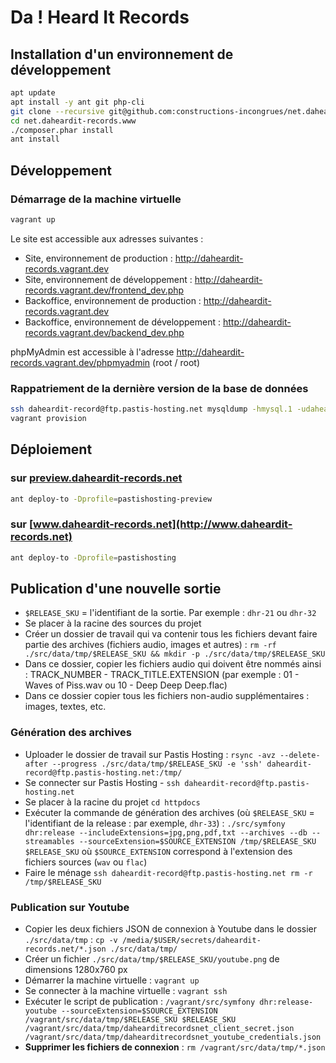 # Da ! Heard It Records

## Installation d'un environnement de développement

```bash
apt update
apt install -y ant git php-cli
git clone --recursive git@github.com:constructions-incongrues/net.daheardit-records.www.git
cd net.daheardit-records.www
./composer.phar install
ant install
```

## Développement

### Démarrage de la machine virtuelle

```sh
vagrant up
```

Le site est accessible aux adresses suivantes :

- Site, environnement de production : http://daheardit-records.vagrant.dev
- Site, environnement de développement : http://daheardit-records.vagrant.dev/frontend_dev.php
- Backoffice, environnement de production : http://daheardit-records.vagrant.dev
- Backoffice, environnement de développement : http://daheardit-records.vagrant.dev/backend_dev.php

phpMyAdmin est accessible à l'adresse http://daheardit-records.vagrant.dev/phpmyadmin (root / root)

### Rappatriement de la dernière version de la base de données

```sh
ssh daheardit-record@ftp.pastis-hosting.net mysqldump -hmysql.1 -udaheardit-record -p daheardit-record > ./src/data/fixtures/net_dahearditrecords_www.dump.sql
vagrant provision
```

## Déploiement

### sur [preview.daheardit-records.net](http://preview.daheardit-records.net)

```bash
ant deploy-to -Dprofile=pastishosting-preview
```

### sur [www.daheardit-records.net](http://www.daheardit-records.net)

```bash
ant deploy-to -Dprofile=pastishosting
```

## Publication d'une nouvelle sortie

- `$RELEASE_SKU` = l'identifiant de la sortie. Par exemple : `dhr-21` ou `dhr-32`
- Se placer à la racine des sources du projet
- Créer un dossier de travail qui va contenir tous les fichiers devant faire partie des archives (fichiers audio, images et autres) : `rm -rf ./src/data/tmp/$RELEASE_SKU && mkdir -p ./src/data/tmp/$RELEASE_SKU`
- Dans ce dossier, copier les fichiers audio qui doivent être nommés ainsi : TRACK_NUMBER - TRACK_TITLE.EXTENSION (par exemple : 01 - Waves of Piss.wav ou 10 - Deep Deep Deep.flac)
- Dans ce dossier copier tous les fichiers non-audio supplémentaires : images, textes, etc.

### Génération des archives

- Uploader le dossier de travail sur Pastis Hosting : `rsync -avz --delete-after --progress ./src/data/tmp/$RELEASE_SKU -e 'ssh' daheardit-record@ftp.pastis-hosting.net:/tmp/`
- Se connecter sur Pastis Hosting - `ssh daheardit-record@ftp.pastis-hosting.net`
- Se placer à la racine du projet `cd httpdocs`
- Exécuter la commande de génération des archives (où `$RELEASE_SKU` = l'identifiant de la release : par exemple, `dhr-33`) : `./src/symfony dhr:release --includeExtensions=jpg,png,pdf,txt --archives --db --streamables --sourceExtension=$SOURCE_EXTENSION /tmp/$RELEASE_SKU $RELEASE_SKU` où `$SOURCE_EXTENSION` correspond à l'extension des fichiers sources (`wav` ou `flac`)
- Faire le ménage `ssh daheardit-record@ftp.pastis-hosting.net rm -r /tmp/$RELEASE_SKU`

### Publication sur Youtube

- Copier les deux fichiers JSON de connexion à Youtube dans le dossier `./src/data/tmp` : `cp -v /media/$USER/secrets/daheardit-records.net/*.json ./src/data/tmp/`
- Créer un fichier `./src/data/tmp/$RELEASE_SKU/youtube.png` de dimensions 1280x760 px
- Démarrer la machine virtuelle : `vagrant up`
- Se connecter à la machine virtuelle : `vagrant ssh`
- Exécuter le script de publication : `/vagrant/src/symfony dhr:release-youtube --sourceExtension=$SOURCE_EXTENSION /vagrant/src/data/tmp/$RELEASE_SKU $RELEASE_SKU /vagrant/src/data/tmp/dahearditrecordsnet_client_secret.json /vagrant/src/data/tmp/dahearditrecordsnet_youtube_credentials.json`
- **Supprimer les fichiers de connexion** : `rm /vagrant/src/data/tmp/*.json`
